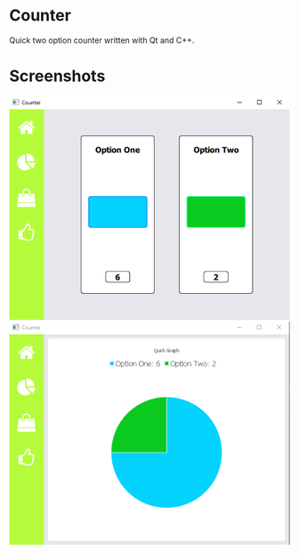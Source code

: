 # Counter
Quick two option counter written with Qt and C++.

# Screenshots
![](screenshots-counter/counter_1.png)
![](screenshots-counter/counter_2.png)
